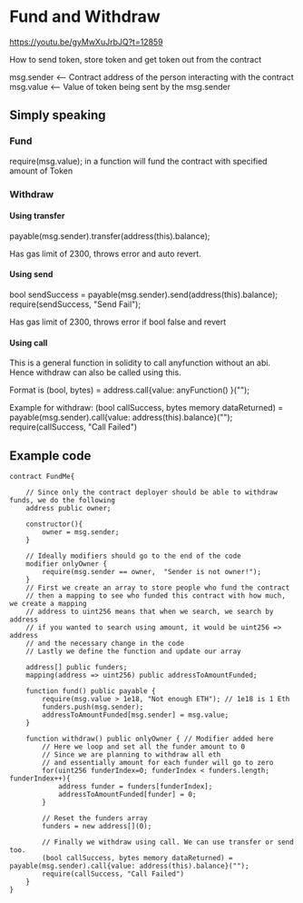 # Fund and Withdraw

https://youtu.be/gyMwXuJrbJQ?t=12859

How to send token, store token and get token out from the contract

msg.sender <-- Contract address of the person interacting with the contract
msg.value  <-- Value of token being sent by the msg.sender

## Simply speaking

### Fund
require(msg.value); in a function will fund the contract with specified amount of Token

### Withdraw
#### Using transfer
payable(msg.sender).transfer(address(this).balance);

Has gas limit of 2300, throws error and auto revert.

#### Using send
bool sendSuccess = payable(msg.sender).send(address(this).balance);
require(sendSuccess, "Send Fail");

Has gas limit of 2300, throws error if bool false and revert

#### Using call
This is a general function in solidity to call anyfunction without an abi. Hence withdraw can also be called using this.

Format is (bool, bytes) = address.call{value: anyFunction() }("");

Example for withdraw:
(bool callSuccess, bytes memory dataReturned) = payable(msg.sender).call{value: address(this).balance}("");
require(callSuccess, "Call Failed")

## Example code

```solidity
contract FundMe{
    
    // Since only the contract deployer should be able to withdraw funds, we do the following
    address public owner;
    
    constructor(){
        owner = msg.sender;
    }
    
    // Ideally modifiers should go to the end of the code
    modifier onlyOwner {
        require(msg.sender == owner,  "Sender is not owner!");
    }
    // First we create an array to store people who fund the contract
    // then a mapping to see who funded this contract with how much, we create a mapping
    // address to uint256 means that when we search, we search by address
    // if you wanted to search using amount, it would be uint256 => address
    // and the necessary change in the code
    // Lastly we define the function and update our array
    
    address[] public funders;
    mapping(address => uint256) public addressToAmountFunded;
    
    function fund() public payable {
        require(msg.value > 1e18, "Not enough ETH"); // 1e18 is 1 Eth
        funders.push(msg.sender);
        addressToAmountFunded[msg.sender] = msg.value;
    }
    
    function withdraw() public onlyOwner { // Modifier added here
        // Here we loop and set all the funder amount to 0
        // Since we are planning to withdraw all eth
        // and essentially amount for each funder will go to zero
        for(uint256 funderIndex=0; funderIndex < funders.length; funderIndex++){
            address funder = funders[funderIndex];
            addressToAmountFunded[funder] = 0;
        }
        
        // Reset the funders array
        funders = new address[](0);
        
        // Finally we withdraw using call. We can use transfer or send too.
        (bool callSuccess, bytes memory dataReturned) = payable(msg.sender).call{value: address(this).balance}("");
        require(callSuccess, "Call Failed")
    }
}
```
